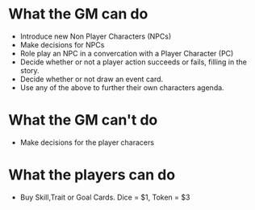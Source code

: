 What the GM can do
=======

* Introduce new Non Player Characters (NPCs)
* Make decisions for NPCs 
* Role play an NPC in a convercation with a Player Character (PC)
* Decide whether or not a player action succeeds or fails, filling in the story.
* Decide whether or not draw an event card.
* Use any of the above to further their own characters agenda.



What the GM can't do
=============

* Make decisions for the player characers


What the players can do
========

* Buy Skill,Trait or Goal Cards. Dice = $1, Token = $3
